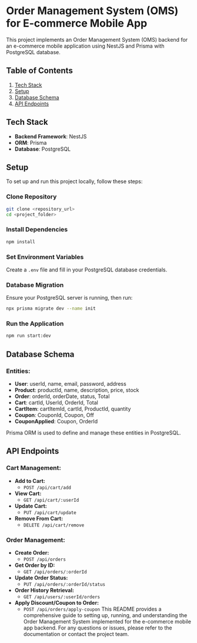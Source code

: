 # Order Management System (OMS) for E-commerce Mobile App

This project implements an Order Management System (OMS) backend for an e-commerce mobile application using NestJS and Prisma with PostgreSQL database.

## Table of Contents
1. [Tech Stack](#requirements)
2. [Setup](#setup)
3. [Database Schema](#database-schema)
4. [API Endpoints](#api-endpoints)

## Tech Stack
- **Backend Framework**: NestJS
- **ORM**: Prisma
- **Database**: PostgreSQL

## Setup
To set up and run this project locally, follow these steps:

### Clone Repository
```bash
git clone <repository_url>
cd <project_folder>
```

### Install Dependencies
```bash
npm install
```

### Set Environment Variables
Create a `.env` file and fill in your PostgreSQL database credentials.

### Database Migration
Ensure your PostgreSQL server is running, then run:
```bash
npx prisma migrate dev --name init
```

### Run the Application
```bash
npm run start:dev
```

## Database Schema
### Entities:
- **User**: userId, name, email, password, address
- **Product**: productId, name, description, price, stock
- **Order**: orderId, orderDate, status, Total
- **Cart**: cartId, UserId, OrderId, Total
- **CartItem**: cartItemId, cartId, ProductId, quantity
- **Coupon**: CouponId, Coupon, Off
- **CouponApplied**: Coupon, OrderId

Prisma ORM is used to define and manage these entities in PostgreSQL.

## API Endpoints
### Cart Management:
- **Add to Cart:**
  - `POST /api/cart/add`
- **View Cart:**
  - `GET /api/cart/:userId`
- **Update Cart:**
  - `PUT /api/cart/update`
- **Remove From Cart:**
  - `DELETE /api/cart/remove`

### Order Management:
- **Create Order:**
  - `POST /api/orders`
- **Get Order by ID:**
  - `GET /api/orders/:orderId`
- **Update Order Status:**
  - `PUT /api/orders/:orderId/status` 
- **Order History Retrieval:**
  - `GET /api/users/:userId/orders`
- **Apply Discount/Coupon to Order:**
  - `POST /api/orders/apply-coupon`
This README provides a comprehensive guide to setting up, running, and understanding the Order Management System implemented for the e-commerce mobile app backend. For any questions or issues, please refer to the documentation or contact the project team.
